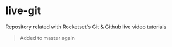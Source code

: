 # live-git

Repository related with Rocketset's Git &amp; Github live video tutorials

> Added to master again
